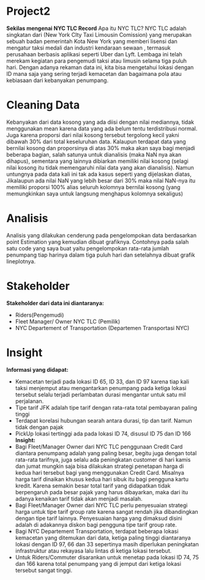# Project2
**Sekilas mengenai NYC TLC Record**
Apa itu NYC TLC? 
NYC TLC adalah singkatan dari (New York CIty Taxi Limousin Comission) yang merupakan sebuah badan pemerintah Kota New York yang memberi lisensi dan mengatur taksi medali dan industri kendaraan sewaan , termasuk perusahaan berbasis aplikasi seperti Uber dan Lyft. Lembaga ini telah merekam kegiatan para pengemudi taksi atau limusin selama tiga puluh hari. Dengan adanya rekaman data ini, kita bisa mengetahui lokasi dengan ID mana saja yang sering terjadi kemacetan dan bagaimana pola atau kebiasaan dari kebanyakan penumpang.
# Cleaning Data
Kebanyakan dari data kosong yang ada diisi dengan nilai mediannya, tidak menggunakan mean karena data yang ada belum tentu terdistribusi normal. Juga karena proporsi dari nilai kosong tersebut tergolong kecil yakni dibawah 30% dari total keseluruhan data. Kalaupun terdapat data yang bernilai kosong dan proporsinya di atas 30% maka akan saya bagi menjadi beberapa bagian, salah satunya untuk dianalisis (maka NaN nya akan dihapus), sementara yang lainnya dibiarkan memiliki nilai kosong (selagi nilai kosong itu tidak memengaruhi nilai data yang akan dianalisis). Namun untungnya pada data kali ini tak ada kasus seperti yang dijelaskan diatas, Jikalaupun ada nilai NaN yang lebih besar dari 30% maka nilai NaN-nya itu memiliki proporsi 100% alias seluruh kolomnya bernilai kosong (yang memungkinkan saya untuk langsung menghapus kolomnya sekaligus)
# Analisis
Analisis yang dilakukan cenderung pada pengelompokan data berdasarkan point Estimation yang kemudian dibuat grafiknya. Contohnya pada salah satu code yang saya buat yaitu pengelompokan rata-rata jumlah penumpang tiap harinya dalam tiga puluh hari dan setelahnya dibuat grafik lineplotnya.
# Stakeholder
**Stakeholder dari data ini diantaranya:**
- Riders(Pengemudi)
- Fleet Manager/ Owner NYC TLC (Pemilik)
- NYC Departement of Transportation (Departemen Transportasi NYC)
# Insight
**Informasi yang didapat:**
- Kemacetan terjadi pada lokasi ID 65, ID 33, dan ID 97 karena tiap kali taksi menjemput atau mengantarkan penumpang pada ketiga lokasi tersebut selalu terjadi perlambatan durasi mengantar untuk satu mil perjalanan.
- Tipe tarif JFK adalah tipe tarif dengan rata-rata total pembayaran paling tinggi
- Terdapat korelasi hubungan searah antara durasi, tip dan tarif. Namun tidak dengan pajak
- PickUp lokasi tertinggi ada pada lokasi ID 74, disusul ID 75 dan ID 166
**Insight:**
- Bagi Fleet/Manager Owner dari NYC TLC penggunaan Credit Card diantara penumpang adalah yang paling besar, begitu juga dengan total rata-rata tarifnya, juga selalu ada peningkatan customer di hari kamis dan jumat mungkin saja bisa dilakukan strategi penetapan harga di kedua hari tersebut bagi yang menggunakan Credit Card. Misalnya harga tarif dinaikan khusus kedua hari sibuk itu bagi pengguna kartu kredit. Karena semakin besar total tarif yang didapatkan tidak berpengaruh pada besar pajak yang harus dibayarkan, maka dari itu adanya kenaikan tarif tidak akan menjadi masalah. 
- Bagi Fleet/Manager Owner dari NYC TLC perlu penyesuaian strategi harga untuk tipe tarif group rate karena sangat rendah jika dibandingkan dengan tipe tarif lainnya. Penyesuaian harga yang dimaksud disini adalah di adakannya diskon bagi pengguna tipe tarif group rate.
- Bagi NYC Departement Transportation, terdapat beberapa lokasi kemacetan yang ditemukan dari data, ketiga paling tinggi diantaranya lokasi dengan ID 97, 66 dan 33 sepertinya masih diperlukan peningkatan infrastruktur atau rekayasa lalu lintas di ketiga lokasi tersebut.
- Untuk Riders/Commuter disarankan untuk menetap pada lokasi ID 74, 75 dan 166 karena total penumpang yang di jemput dari ketiga lokasi tersebut sangat tinggi.
